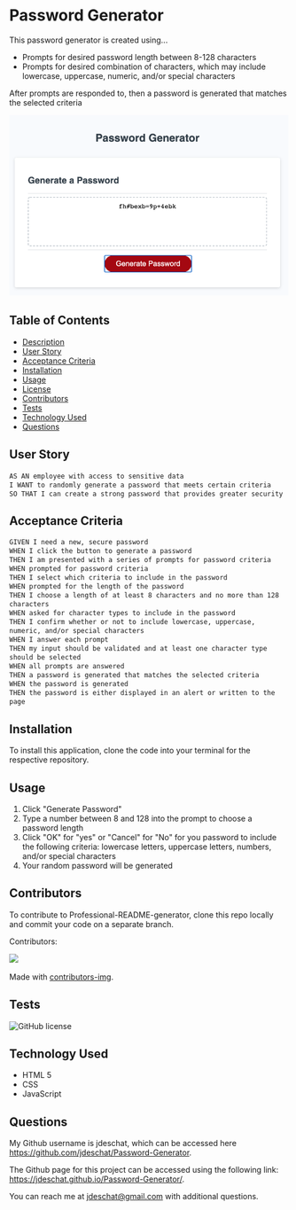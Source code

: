 # Password Generator
This password generator is created using...
* Prompts for desired password length between 8-128 characters
* Prompts for desired combination of characters, which may include lowercase, uppercase, numeric, and/or  special characters

After prompts are responded to, then a password is generated that matches the selected criteria

![alt text](https://github.com/jdeschat/Password-Generator/blob/main/Assets/img/passGen_Screenshot.png)

## Table of Contents
- [Description](#description)
- [User Story](#user-story)
- [Acceptance Criteria](#acceptance-criteria)
- [Installation](#installation)
- [Usage](#usage)
- [License](#license)
- [Contributors](#contributors)
- [Tests](#tests)
- [Technology Used](#technology-used)
- [Questions](#questions)

## User Story
```
AS AN employee with access to sensitive data
I WANT to randomly generate a password that meets certain criteria
SO THAT I can create a strong password that provides greater security
```

## Acceptance Criteria
```
GIVEN I need a new, secure password
WHEN I click the button to generate a password
THEN I am presented with a series of prompts for password criteria
WHEN prompted for password criteria
THEN I select which criteria to include in the password
WHEN prompted for the length of the password
THEN I choose a length of at least 8 characters and no more than 128 characters
WHEN asked for character types to include in the password
THEN I confirm whether or not to include lowercase, uppercase, numeric, and/or special characters
WHEN I answer each prompt
THEN my input should be validated and at least one character type should be selected
WHEN all prompts are answered
THEN a password is generated that matches the selected criteria
WHEN the password is generated
THEN the password is either displayed in an alert or written to the page
```

## Installation

To install this application, clone the code into your terminal for the respective repository.

## Usage
1. Click "Generate Password"
2. Type a number between 8 and 128 into the prompt to choose a password length
3. Click "OK" for "yes" or "Cancel" for "No" for you password to include the following criteria: lowercase letters, uppercase letters, numbers, and/or special characters
4. Your random password will be generated

## Contributors
To contribute to Professional-README-generator, clone this repo locally and commit your code on a separate branch.
  
Contributors:

<a href="https://github.com/jdeschat/Password-Generator/graphs/contributors">
  <img src="https://contrib.rocks/image?repo=jdeschat/Password-Generator" />
</a>

Made with [contributors-img](https://contrib.rocks).

## Tests
![GitHub license](https://img.shields.io/badge/test-100%25-success)

## Technology Used
- HTML 5
- CSS
- JavaScript

## Questions
My Github username is jdeschat, which can be accessed here https://github.com/jdeschat/Password-Generator.

The Github page for this project can be accessed using the following link: https://jdeschat.github.io/Password-Generator/.

You can reach me at jdeschat@gmail.com with additional questions.


